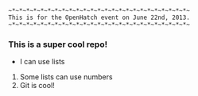     ~*~*~*~*~*~*~*~*~*~*~*~*~*~*~*~*~*~*~*~*~*~*~*~*~*~
    This is for the OpenHatch event on June 22nd, 2013.
    ~*~*~*~*~*~*~*~*~*~*~*~*~*~*~*~*~*~*~*~*~*~*~*~*~*~

### This is a super cool repo!
* I can use lists
1. Some lists can use numbers
2. Git is cool! 
